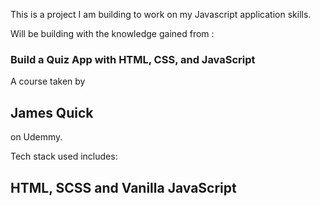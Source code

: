 This is a project I am building to work on my Javascript application skills.

Will be building with the knowledge gained from : 

### Build a Quiz App with HTML, CSS, and JavaScript

A course taken by 

## James Quick 

on Udemmy.

Tech stack used includes:

## HTML, SCSS and Vanilla JavaScript
